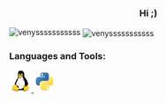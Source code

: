 <h3 align="center">Hi ;)</h3>


<p><img align="left" src="https://github-readme-stats.vercel.app/api/top-langs?username=venysssssssssss&show_icons=true&locale=en&layout=compact" alt="venysssssssssss" /></p>

<p>&nbsp;<img align="center" src="https://github-readme-stats.vercel.app/api?username=venysssssssssss&show_icons=true&locale=en" alt="venysssssssssss" /></p>

<h3 align="left">Languages and Tools:</h3>
<p align="left"> <a href="https://www.linux.org/" target="_blank" rel="noreferrer"> <img src="https://raw.githubusercontent.com/devicons/devicon/master/icons/linux/linux-original.svg" alt="linux" width="40" height="40"/> </a> <a href="https://www.python.org" target="_blank" rel="noreferrer"> <img src="https://raw.githubusercontent.com/devicons/devicon/master/icons/python/python-original.svg" alt="python" width="40" height="40"/> </a> </p>


